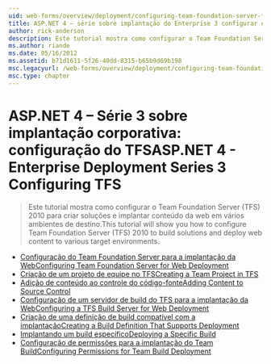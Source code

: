 ```yaml
---
uid: web-forms/overview/deployment/configuring-team-foundation-server-for-web-deployment/index
title: ASP.NET 4 – série sobre implantação do Enterprise 3 configurar o TFS | Microsoft Docs
author: rick-anderson
description: Este tutorial mostra como configurar o Team Foundation Server (TFS) 2010 para criar soluções e implantar conteúdo da web em vários ambientes de destino.
ms.author: riande
ms.date: 05/16/2012
ms.assetid: b71d1611-5f26-40dd-8315-b65b9d69b198
msc.legacyurl: /web-forms/overview/deployment/configuring-team-foundation-server-for-web-deployment
msc.type: chapter
---
```

<a name="aspnet-4---enterprise-deployment-series-3-configuring-tfs"></a><span data-ttu-id="fbf3d-103">ASP.NET 4 – Série 3 sobre implantação corporativa: configuração do TFS</span><span class="sxs-lookup"><span data-stu-id="fbf3d-103">ASP.NET 4 - Enterprise Deployment Series 3 Configuring TFS</span></span>
====================
> <span data-ttu-id="fbf3d-104">Este tutorial mostra como configurar o Team Foundation Server (TFS) 2010 para criar soluções e implantar conteúdo da web em vários ambientes de destino.</span><span class="sxs-lookup"><span data-stu-id="fbf3d-104">This tutorial will show you how to configure Team Foundation Server (TFS) 2010 to build solutions and deploy web content to various target environments.</span></span>


- [<span data-ttu-id="fbf3d-105">Configuração do Team Foundation Server para a implantação da Web</span><span class="sxs-lookup"><span data-stu-id="fbf3d-105">Configuring Team Foundation Server for Web Deployment</span></span>](configuring-team-foundation-server-for-web-deployment.md)
- [<span data-ttu-id="fbf3d-106">Criação de um projeto de equipe no TFS</span><span class="sxs-lookup"><span data-stu-id="fbf3d-106">Creating a Team Project in TFS</span></span>](creating-a-team-project-in-tfs.md)
- [<span data-ttu-id="fbf3d-107">Adição de conteúdo ao controle do código-fonte</span><span class="sxs-lookup"><span data-stu-id="fbf3d-107">Adding Content to Source Control</span></span>](adding-content-to-source-control.md)
- [<span data-ttu-id="fbf3d-108">Configuração de um servidor de build do TFS para a implantação da Web</span><span class="sxs-lookup"><span data-stu-id="fbf3d-108">Configuring a TFS Build Server for Web Deployment</span></span>](configuring-a-tfs-build-server-for-web-deployment.md)
- [<span data-ttu-id="fbf3d-109">Criação de uma definição de build compatível com a implantação</span><span class="sxs-lookup"><span data-stu-id="fbf3d-109">Creating a Build Definition That Supports Deployment</span></span>](creating-a-build-definition-that-supports-deployment.md)
- [<span data-ttu-id="fbf3d-110">Implantando um build específico</span><span class="sxs-lookup"><span data-stu-id="fbf3d-110">Deploying a Specific Build</span></span>](deploying-a-specific-build.md)
- [<span data-ttu-id="fbf3d-111">Configuração de permissões para a implantação do Team Build</span><span class="sxs-lookup"><span data-stu-id="fbf3d-111">Configuring Permissions for Team Build Deployment</span></span>](configuring-permissions-for-team-build-deployment.md)
